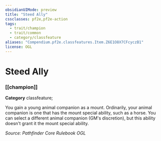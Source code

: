 ```yaml
---
obsidianUIMode: preview
title: "Steed Ally"
cssclasses: pf2e,pf2e-action
tags:
  - trait/champion
  - trait/common
  - category/classfeature
aliases: "Compendium.pf2e.classfeatures.Item.Z6E1O8X7CFcyczB1"
license: OGL
---
```

# Steed Ally

### [[champion]]

**Category** classfeature; 




You gain a young animal companion as a mount. Ordinarily, your animal companion is one that has the mount special ability, such as a horse. You can select a different animal companion (GM's discretion), but this ability doesn't grant it the mount special ability.

*Source: Pathfinder Core Rulebook*
*OGL*